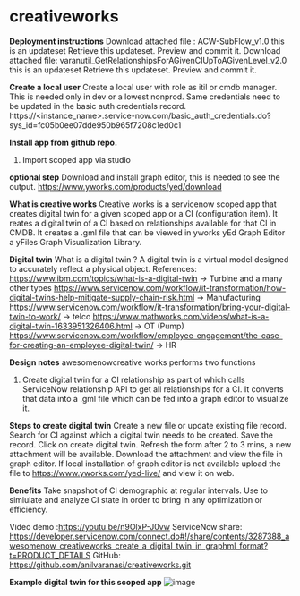 # creativeworks
**Deployment instructions**
Download attached file : ACW-SubFlow_v1.0 this is an updateset
Retrieve this updateset.
Preview and commit it.
Download attached file: varanutil_GetRelationshipsForAGivenCIUpToAGivenLevel_v2.0 this is an updateset
Retrieve this updateset.
Preview and commit it.

**Create a local user** 
Create a local user with role as itil or cmdb manager. This is needed only in dev or a lowest nonprod.
Same credentials need to be updated in the basic auth credentials record.
https://<instance_name>.service-now.com/basic_auth_credentials.do?sys_id=fc05b0ee07dde950b965f7208c1ed0c1

**Install app from github repo.**
1. Import scoped app via studio

**optional step**
Download and install graph editor, this is needed to see the output.
https://www.yworks.com/products/yed/download

**What is creative works**
Creative works is a servicenow scoped app that creates digital twin for a given scoped app or a CI (configuration item). It reates a digital twin of a CI based on relationships available for that CI in CMDB. It creates a .gml file that can be viewed in yworks yEd Graph Editor a yFiles Graph Visualization Library.

**Digital twin**
What is a digital twin ?
 A digital twin is a virtual model designed to accurately reflect a physical object.
References:
https://www.ibm.com/topics/what-is-a-digital-twin -> Turbine and a many other types
https://www.servicenow.com/workflow/it-transformation/how-digital-twins-help-mitigate-supply-chain-risk.html
 -> Manufacturing
https://www.servicenow.com/workflow/it-transformation/bring-your-digital-twin-to-work/
 -> telco
https://www.mathworks.com/videos/what-is-a-digital-twin-1633951326406.html
 -> OT (Pump)
https://www.servicenow.com/workflow/employee-engagement/the-case-for-creating-an-employee-digital-twin/
 -> HR

**Design notes**
awesomenowcreative works performs two functions
1. Create digital twin for a CI relationship as part of which calls ServiceNow relationship API to get all relationships for a CI.
It converts that data into a .gml file which can be fed into a graph editor to visualize it.


**Steps to create digital twin**
Create a new file or update existing file record.
Search for CI against which a digital twin needs to be created.
Save the record.
Click on create digital twin.
Refresh the form after 2 to 3 mins, a new attachment will be available.
Download the attachment and view the file in graph editor.
If local installation of graph editor is not available upload the file to
https://www.yworks.com/yed-live/ and view it on web.

**Benefits**
Take snapshot of CI demographic at regular intervals.
Use to simiulate and analyze CI state in order to bring in any optimization or efficiency.

Video demo :https://youtu.be/n9OlxP-J0vw
ServiceNow share: https://developer.servicenow.com/connect.do#!/share/contents/3287388_awesomenow_creativeworks_create_a_digital_twin_in_graphml_format?t=PRODUCT_DETAILS
GitHub: https://github.com/anilvaranasi/creativeworks.git

**Example digital twin for this scoped app**
   ![image](https://github.com/anilvaranasi/creativeworks/assets/29941323/a0be09e1-b261-4462-8bde-9b845b489502)


